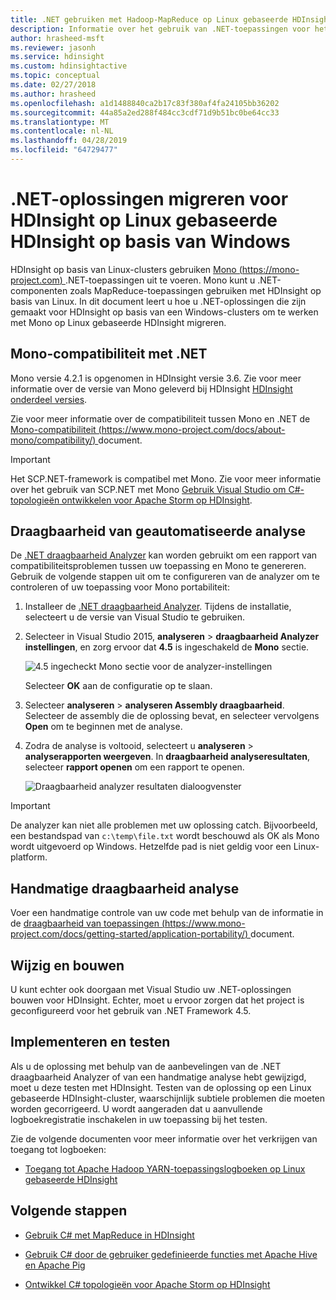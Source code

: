 ```yaml
---
title: .NET gebruiken met Hadoop-MapReduce op Linux gebaseerde HDInsight - Azure
description: Informatie over het gebruik van .NET-toepassingen voor het streamen van MapReduce in HDInsight op basis van Linux.
author: hrasheed-msft
ms.reviewer: jasonh
ms.service: hdinsight
ms.custom: hdinsightactive
ms.topic: conceptual
ms.date: 02/27/2018
ms.author: hrasheed
ms.openlocfilehash: a1d1488840ca2b17c83f380af4fa24105bb36202
ms.sourcegitcommit: 44a85a2ed288f484cc3cdf71d9b51bc0be64cc33
ms.translationtype: MT
ms.contentlocale: nl-NL
ms.lasthandoff: 04/28/2019
ms.locfileid: "64729477"
---
```

# <a name="migrate-net-solutions-for-windows-based-hdinsight-to-linux-based-hdinsight"></a>.NET-oplossingen migreren voor HDInsight op Linux gebaseerde HDInsight op basis van Windows

HDInsight op basis van Linux-clusters gebruiken [Mono (https://mono-project.com) ](https://mono-project.com) .NET-toepassingen uit te voeren. Mono kunt u .NET-componenten zoals MapReduce-toepassingen gebruiken met HDInsight op basis van Linux. In dit document leert u hoe u .NET-oplossingen die zijn gemaakt voor HDInsight op basis van een Windows-clusters om te werken met Mono op Linux gebaseerde HDInsight migreren.

## <a name="mono-compatibility-with-net"></a>Mono-compatibiliteit met .NET

Mono versie 4.2.1 is opgenomen in HDInsight versie 3.6. Zie voor meer informatie over de versie van Mono geleverd bij HDInsight [HDInsight onderdeel versies](hdinsight-component-versioning.md).

Zie voor meer informatie over de compatibiliteit tussen Mono en .NET de [Mono-compatibiliteit (https://www.mono-project.com/docs/about-mono/compatibility/) ](https://www.mono-project.com/docs/about-mono/compatibility/) document.

> [!IMPORTANT]  
> Het SCP.NET-framework is compatibel met Mono. Zie voor meer informatie over het gebruik van SCP.NET met Mono [Gebruik Visual Studio om C#-topologieën ontwikkelen voor Apache Storm op HDInsight](storm/apache-storm-develop-csharp-visual-studio-topology.md).

## <a name="automated-portability-analysis"></a>Draagbaarheid van geautomatiseerde analyse

De [.NET draagbaarheid Analyzer](https://marketplace.visualstudio.com/items?itemName=ConnieYau.NETPortabilityAnalyzer) kan worden gebruikt om een rapport van compatibiliteitsproblemen tussen uw toepassing en Mono te genereren. Gebruik de volgende stappen uit om te configureren van de analyzer om te controleren of uw toepassing voor Mono portabiliteit:

1. Installeer de [.NET draagbaarheid Analyzer](https://marketplace.visualstudio.com/items?itemName=ConnieYau.NETPortabilityAnalyzer). Tijdens de installatie, selecteert u de versie van Visual Studio te gebruiken.

2. Selecteer in Visual Studio 2015, __analyseren__ > __draagbaarheid Analyzer instellingen__, en zorg ervoor dat __4.5__ is ingeschakeld de __Mono__ sectie.

    ![4.5 ingecheckt Mono sectie voor de analyzer-instellingen](./media/hdinsight-hadoop-migrate-dotnet-to-linux/portability-analyzer-settings.png)

    Selecteer __OK__ aan de configuratie op te slaan.

3. Selecteer __analyseren__ > __analyseren Assembly draagbaarheid__. Selecteer de assembly die de oplossing bevat, en selecteer vervolgens __Open__ om te beginnen met de analyse.

4. Zodra de analyse is voltooid, selecteert u __analyseren__ > __analyserapporten weergeven__. In __draagbaarheid analyseresultaten__, selecteer __rapport openen__ om een rapport te openen.

    ![Draagbaarheid analyzer resultaten dialoogvenster](./media/hdinsight-hadoop-migrate-dotnet-to-linux/portability-analyzer-results.png)

> [!IMPORTANT]  
> De analyzer kan niet alle problemen met uw oplossing catch. Bijvoorbeeld, een bestandspad van `c:\temp\file.txt` wordt beschouwd als OK als Mono wordt uitgevoerd op Windows. Hetzelfde pad is niet geldig voor een Linux-platform.

## <a name="manual-portability-analysis"></a>Handmatige draagbaarheid analyse

Voer een handmatige controle van uw code met behulp van de informatie in de [draagbaarheid van toepassingen (https://www.mono-project.com/docs/getting-started/application-portability/) ](https://www.mono-project.com/docs/getting-started/application-portability/) document.

## <a name="modify-and-build"></a>Wijzig en bouwen

U kunt echter ook doorgaan met Visual Studio uw .NET-oplossingen bouwen voor HDInsight. Echter, moet u ervoor zorgen dat het project is geconfigureerd voor het gebruik van .NET Framework 4.5.

## <a name="deploy-and-test"></a>Implementeren en testen

Als u de oplossing met behulp van de aanbevelingen van de .NET draagbaarheid Analyzer of van een handmatige analyse hebt gewijzigd, moet u deze testen met HDInsight. Testen van de oplossing op een Linux gebaseerde HDInsight-cluster, waarschijnlijk subtiele problemen die moeten worden gecorrigeerd. U wordt aangeraden dat u aanvullende logboekregistratie inschakelen in uw toepassing bij het testen.

Zie de volgende documenten voor meer informatie over het verkrijgen van toegang tot logboeken:

* [Toegang tot Apache Hadoop YARN-toepassingslogboeken op Linux gebaseerde HDInsight](hdinsight-hadoop-access-yarn-app-logs-linux.md)

## <a name="next-steps"></a>Volgende stappen

* [Gebruik C# met MapReduce in HDInsight](hadoop/apache-hadoop-dotnet-csharp-mapreduce-streaming.md)

* [Gebruik C# door de gebruiker gedefinieerde functies met Apache Hive en Apache Pig](hadoop/apache-hadoop-hive-pig-udf-dotnet-csharp.md)

* [Ontwikkel C# topologieën voor Apache Storm op HDInsight](storm/apache-storm-develop-csharp-visual-studio-topology.md)
